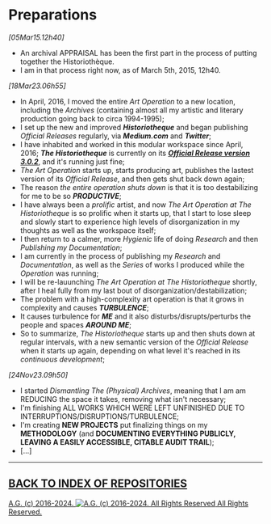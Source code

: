 # Preparations

*[05Mar15.12h40]*
* An archival APPRAISAL has been the first part in the process of putting together the Historiothèque.
* I am in that process right now, as of March 5th, 2015, 12h40.

*[18Mar23.06h55]*
* In April, 2016, I moved the entire *Art Operation* to a new location, including the *Archives* (containing almost all my artistic and literary production going back to circa 1994-1995);
* I set up the new and improved __*Historiotheque*__ and began publishing *Official Releases* regularly, via __*Medium.com*__ and __*Twitter*__;
* I have inhabited and worked in this modular workspace since April,  2016;
__*The Historiotheque*__ is currently on its [__*Official Release version 3.0.2*__](https://medium.com/historiotheque/the-rebirth-of-the-historiotheque-9680715034cb), and it's running just fine;
* *The Art Operation* starts up, starts producing art, publishes the lastest version of its *Official Release*, and then gets shut back down again;
* The reason *the entire operation shuts down* is that it is too destabilizing for me to be so __*PRODUCTIVE*__;
* I have always been a *prolific* artist, and now *The Art Operation at The Historiotheque* is so prolific when it starts up, that I start to lose sleep and slowly start to experience high levels of disorganization in my thoughts as well as the workspace itself;
* I then return to a calmer, more *Hygienic* life of doing *Research* and then *Publishing my Documentation*;
* I am currently in the process of publishing my *Research* and *Documentation*, as well as the *Series* of works I produced while the *Operation* was running;
* I will be re-lauunching *The Art Operation at The Historiotheque* shortly, after I heal fully from my last bout of disorganization/destabilization;
* The problem with a high-complexity art operation is that it grows in complexity and causes __*TURBULENCE*__;
* It causes turbulence for __*ME*__ and it also disturbs/disrupts/perturbs the people and spaces __*AROUND ME*__;
* So to summarize, *The Historiotheque* starts up and then shuts down at regular intervals, with a new semantic version of the *Official Release* when it starts up again, depending on what level it's reached in its *continuous development*;

*[24Nov23.09h50]*
* I started *Dismantling The (Physical) Archives*, meaning that I am am REDUCING the space it takes, removing what isn't necessary;
* I'm finishing ALL WORKS WHICH WERE LEFT UNFINISHED DUE TO INTERRUPTIONS/DISRUPTIONS/TURBULENCE;
* I'm creating __NEW PROJECTS__ put finalizing things on my __METHODOLOGY__ (and __DOCUMENTING EVERYTHING PUBLICLY, LEAVING A EASILY ACCESSIBLE, CITABLE AUDIT TRAIL__);
* [...]

- - - - - - - - -

## [BACK TO INDEX OF REPOSITORIES](https://github.com/antiface/Index)

[A.G. (c) 2016-2024. ![A.G. (c) 2016-2024. All Rights Reserved](https://historiotheque.files.wordpress.com/2016/11/ag_signature_official_2015_50px_cropped.jpg) All Rights Reserved.](http://alexgagnon.com)
